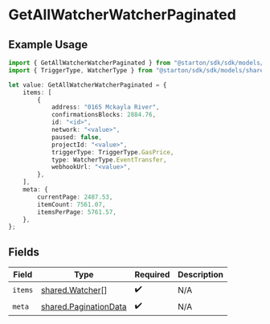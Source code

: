 # GetAllWatcherWatcherPaginated

## Example Usage

```typescript
import { GetAllWatcherWatcherPaginated } from "@starton/sdk/sdk/models/operations";
import { TriggerType, WatcherType } from "@starton/sdk/sdk/models/shared";

let value: GetAllWatcherWatcherPaginated = {
    items: [
        {
            address: "0165 Mckayla River",
            confirmationsBlocks: 2884.76,
            id: "<id>",
            network: "<value>",
            paused: false,
            projectId: "<value>",
            triggerType: TriggerType.GasPrice,
            type: WatcherType.EventTransfer,
            webhookUrl: "<value>",
        },
    ],
    meta: {
        currentPage: 2487.53,
        itemCount: 7561.07,
        itemsPerPage: 5761.57,
    },
};
```

## Fields

| Field                                                                 | Type                                                                  | Required                                                              | Description                                                           |
| --------------------------------------------------------------------- | --------------------------------------------------------------------- | --------------------------------------------------------------------- | --------------------------------------------------------------------- |
| `items`                                                               | [shared.Watcher](../../../sdk/models/shared/watcher.md)[]             | :heavy_check_mark:                                                    | N/A                                                                   |
| `meta`                                                                | [shared.PaginationData](../../../sdk/models/shared/paginationdata.md) | :heavy_check_mark:                                                    | N/A                                                                   |
